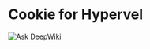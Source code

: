 Cookie for Hypervel
===

[![Ask DeepWiki](https://deepwiki.com/badge.svg)](https://deepwiki.com/hypervel/cookie)